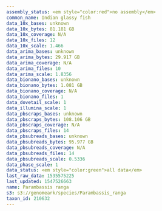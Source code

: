 ```yaml
---
assembly_status: <em style="color:red">no assembly</em>
common_name: Indian glassy fish
data_10x_bases: unknown
data_10x_bytes: 81.181 GB
data_10x_coverage: N/A
data_10x_files: 12
data_10x_scale: 1.466
data_arima_bases: unknown
data_arima_bytes: 29.917 GB
data_arima_coverage: N/A
data_arima_files: 10
data_arima_scale: 1.8356
data_bionano_bases: unknown
data_bionano_bytes: 1.081 GB
data_bionano_coverage: N/A
data_bionano_files: 1
data_dovetail_scale: 1
data_illumina_scale: 1
data_pbscraps_bases: unknown
data_pbscraps_bytes: 108.106 GB
data_pbscraps_coverage: N/A
data_pbscraps_files: 14
data_pbsubreads_bases: unknown
data_pbsubreads_bytes: 95.977 GB
data_pbsubreads_coverage: N/A
data_pbsubreads_files: 14
data_pbsubreads_scale: 0.5336
data_phase_scale: 1
data_status: <em style="color:green">all data</em>
last_raw_data: 1535575225
last_updated: 1547526663
name: Parambassis ranga
s3: s3://genomeark/species/Parambassis_ranga
taxon_id: 210632
---
```

